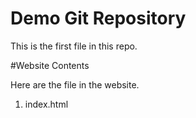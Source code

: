 # Demo Git Repository

This is the first file in this repo.

#Website Contents

Here are the file in the website.

1. index.html